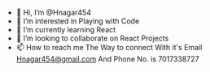- 👋 Hi, I’m @Hnagar454
- 👀 I’m interested in Playing with Code
- 🌱 I’m currently learning React 
- 💞️ I’m looking to collaborate on React Projects 
- 📫 How to reach me  The Way to connect With it's Email Hnagar454@gmail.com And Phone No. is 7017338727

<!---
Hnagar454/Hnagar454 is a ✨ special ✨ repository because its `README.md` (this file) appears on your GitHub profile.
You can click the Preview link to take a look at your changes.
--->
